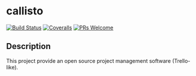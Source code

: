 # callisto

[![Build Status][travis-badge]][travis-ci]
[![Coveralls][coverage-badge]][coverage]
[![PRs Welcome][prs-badge]][prs]

## Description

This project provide an open source project management software (Trello-like).

[travis-badge]: https://travis-ci.org/callistoapp/callisto.svg?branch=master
[travis-ci]: https://travis-ci.org/callistoapp/callisto
[coverage-badge]: https://coveralls.io/repos/github/callistoapp/callisto/badge.svg?branch=master
[coverage]: https://coveralls.io/github/callistoapp/callisto?branch=master
[prs-badge]: https://img.shields.io/badge/PRs-welcome-brightgreen.svg?style=flat-square
[prs]: http://makeapullrequest.com
